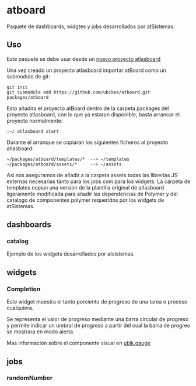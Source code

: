# atboard

Paquete de dashboards, widgtes y jobs desarrollados por atSistemas.

## Uso

Este paquete se debe usar desde un [nuevo proyecto atlasboard](https://bitbucket.org/atlassian/atlasboard/overview)

Una vez creado un proyecto atlasboard importar atBoard como un submodulo de git:

    git init
    git submodule add https://github.com/ubikee/atboard.git packages/atboard

Esto añadira el proyecto atBoard dentro de la carpeta packages del proyecto atlasboard, con lo que ya estaran disponible, basta arrancar el proyecto normalmente:

    :~/ atlasboard start

Durante el arranque se copiaran los siguientes ficheros al proyecto atlasboard:

    ~/packages/atboard/templates/*  --> ~/templates
    ~/packages/atboard/assets/*     --> ~/assets

Asi nos aseguramos de añadir a la carpeta assets todas las librerias JS externas necesarias tanto para los jobs com para los widgets.
La carpeta de templates copian una version de la plantilla original de atlasboard ligeramente modificada para añadir las dependencias de Polymer y del catalogo de componentes polymer requeridos por los widgets de atSistemas.

## dashboards
### catalog
Ejemplo de los widgets desarrollados por atsistemas.

## widgets
### Completion
Este widget muestra el tanto porciento de progreso de una tarea o proceso cualquiera.

Se representa el valor de progreso mediante una barra circular de progreso y permite indicar un umbral de progreso a partir del cual la barra de progreo se mostrara en modo alerta.

Mas información sobre el componente visual en [ubik.gauge](https://github.com/ubikee/ubik-gauge)

## jobs
### randomNumber
